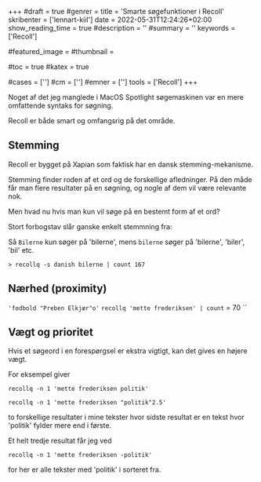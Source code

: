 +++
#draft = true
#genrer =
title = 'Smarte søgefunktioner i Recoll'
skribenter = ['lennart-kiil']
date = 2022-05-31T12:24:26+02:00
show_reading_time = true
#description = ''
#summary = ''
keywords = ['Recoll']

#featured_image =
#thumbnail =

#toc = true
#katex = true

#cases = ['']
#cm = ['']
#emner = ['']
tools = ['Recoll']
+++

Noget af det jeg manglede i MacOS Spotlight søgemaskinen var en mere omfattende syntaks for søgning.

Recoll er både smart og omfangsrig på det område.

## Stemming

Recoll er bygget på Xapian som faktisk har en dansk stemming-mekanisme.

Stemming finder roden af et ord og de forskellige afledninger. På den måde får man flere resultater på en søgning, og nogle af dem vil være relevante nok.

Men hvad nu hvis man kun vil søge på en bestemt form af et ord?

Stort forbogstav slår ganske enkelt stemmning fra:

Så `Bilerne` kun søger på 'bilerne', mens `bilerne` søger på 'bilerne', 'biler', 'bil' etc.

`> recollq -s danish bilerne | count
167`




## Nærhed (proximity)

`'fodbold "Preben Elkjær"o'`
`recollq 'mette frederiksen' | count` = 70
``



## Vægt og prioritet

Hvis et søgeord i en forespørgsel er ekstra vigtigt, kan det gives en højere vægt.

For eksempel giver

`recollq -n 1 'mette frederiksen politik'`

`recollq -n 1 'mette frederiksen "politik"2.5'`

to forskellige resultater i mine tekster hvor sidste resultat er en tekst hvor 'politik' fylder mere end i første.

Et helt tredje resultat får jeg ved

`recollq -n 1 'mette frederiksen -politik'`

for her er alle tekster med 'politik' i sorteret fra.

